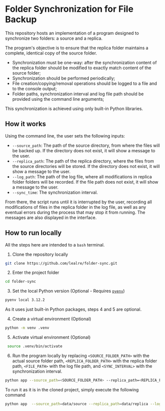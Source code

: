 # Folder Synchronization for File Backup

This repository hosts an implementation of a program designed to synchronize two folders: a source and a replica.

The program's objective is to ensure that the replica folder maintains a complete, identical copy of the source folder.

- Synchronization must be one-way: after the synchronization content of the replica folder should be modified to exactly match content of the source folder;
- Synchronization should be performed periodically;
- File creation/copying/removal operations should be logged to a file and to the console output;
- Folder paths, synchronization interval and log file path should be provided using the command line arguments;

This synchronization is achieved using only built-in Python libraries.

## How it works

Using the command line, the user sets the following inputs:

- `--source_path`: The path of the source directory, from where the files will be backed up. If the directory does not exist, it will show a message to the user.
- `--replica_path`: The path of the replica directory, where the files from the source directories will be stored. If the directory does not exist, it will show a message to the user.
- `--log_path`: The path of the log file, where all modifications in replica folder folders will be recorded. If the file path does not exist, it will show a message to the user.
- `--sync_time`: The synchronization interval.

From there, the script runs until it is interrupted by the user, recording all modifications of files in the replica folder in the log file, as well as any eventual errors during the process that may stop it from running. The messages are also displayed in the interface.


## How to run locally

All the steps here are intended to a `bash` terminal.

1. Clone the repository locally
```bash
git clone https://github.com/lealre/folder-sync.git
```

2. Enter the project folder
```bash
cd folder-sync
```

3. Set the local Python version (Optional - Requires [`pyenv`](https://github.com/pyenv/pyenv))
```bash
pyenv local 3.12.2
```

As it uses just built-in Python packages, steps 4 and 5 are optional.

4. Create a virtual environment (Optional)
```bash
python -m venv .venv
```

5. Activate virtual environment (Optional)
```bash
 source .venv/bin/activate
```

6. Run the program locally by replacing `<SOURCE_FOLDER_PATH>` with the actual source folder path, `<REPLICA_FOLDER_PATH>` with the replica folder path, `<FILE_PATH>` with the log file path, and `<SYNC_INTERVAL>` with the synchronization interval.


```bash
python app --source_path=<SOURCE_FOLDER_PATH> --replica_path=<REPLICA_FOLDER_PATH> --log_path=<FILE_PATH> --sync_time=<SYNC_INTERVAL>
```

To run it as it is in the cloned project, simply execute the following command
```bash
python app  --source_path=data/source --replica_path=data/replica --log_path=logs/log.txt --sync_time=10
```